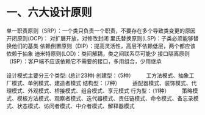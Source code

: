 # 一、六大设计原则
单一职责原则（SRP）：一个类只负责一个职责，不要存在多个导致类变更的原因
开闭原则(OCP)： 对扩展开放，对修改封闭
里氏替换原则(LSP)：子类必须能够替换他们的基类
依赖倒置原则（DIP）：提高灵活性，高层不依赖低层，两个都应该依赖于抽象
迪米特原则(LOD)：类间解耦，类之间联系尽可能少
接口隔离原则（ISP）：客户端不应该依赖它不需要的接口，多用组合，少用继承
<br/>
<br/>
设计模式主要分三个类型:  (总计23种)
<a name="dot"/>创建型：（5种）
&emsp;&emsp;工方法模式、抽象工厂模式、单例模式、建造者模式
<a name="dot"/>结构型：（7种）
&emsp;&emsp;适配器模式、装饰模式、代理模式、外观模式、桥接模式、组合模式、享元模式
<a name="dot"/>行为型：（11种）
&emsp;&emsp;策略模式、模板方法模式、观察者模式、迭代器模式、责任链模式、命令模式、备忘录模式、状态模式、访问者模式、中介者模式、解释器模式
